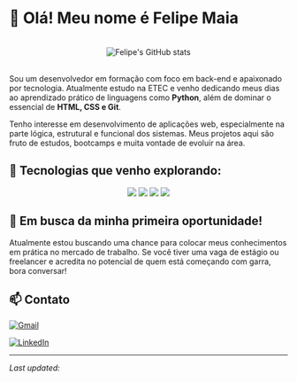 # 👋 Olá! Meu nome é Felipe Maia

<br>
<div align="center">
  <img src="https://github-readme-stats.vercel.app/api?username=felipemaiafee&show_icons=true&theme=dracula" alt="Felipe's GitHub stats" />
</div>
<br>

Sou um desenvolvedor em formação com foco em back-end e apaixonado por tecnologia. Atualmente estudo na ETEC e venho dedicando meus dias ao aprendizado prático de linguagens como **Python**, além de dominar o essencial de **HTML, CSS e Git**.

Tenho interesse em desenvolvimento de aplicações web, especialmente na parte lógica, estrutural e funcional dos sistemas. Meus projetos aqui são fruto de estudos, bootcamps e muita vontade de evoluir na área.

## 🚀 Tecnologias que venho explorando:

<p align="center">
  <img src="https://img.shields.io/badge/Python-3776AB?style=for-the-badge&logo=python&logoColor=FFD43B" />
  <img src="https://img.shields.io/badge/JavaScript-F7DF1E?style=for-the-badge&logo=javascript&logoColor=black" />
  <img src="https://img.shields.io/badge/HTML5-E34F26?style=for-the-badge&logo=html5&logoColor=white" />
  <img src="https://img.shields.io/badge/css3-%231572B6.svg?style=for-the-badge&logo=css3&logoColor=white" />
</p>

## 📌 Em busca da minha primeira oportunidade!

Atualmente estou buscando uma chance para colocar meus conhecimentos em prática no mercado de trabalho. Se você tiver uma vaga de estágio ou freelancer e acredita no potencial de quem está começando com garra, bora conversar!

## 📫 Contato

[![Gmail](https://img.shields.io/badge/Gmail-D14836?style=for-the-badge&logo=gmail&logoColor=white)](mailto:felipemaia008@gmail.com)

[![LinkedIn](https://img.shields.io/badge/LinkedIn-0A66C2?style=for-the-badge&logo=linkedin&logoColor=white)](https://www.linkedin.com/in/felipemaiaferreira)

---

_Last updated: <small><sub>**<span id="date"></span>**</sub></small>_
